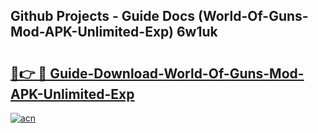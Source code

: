 ## Github Projects - Guide Docs (World-Of-Guns-Mod-APK-Unlimited-Exp) 6w1uk

# <h2><a href="https://apkcomod.com?title=World-Of-Guns-Mod-APK-Unlimited-Exp">🔗👉 🔴 Guide-Download-World-Of-Guns-Mod-APK-Unlimited-Exp </a></h2>

[![acn](https://github.com/user-attachments/assets/0f9c940e-d8b0-45ae-aac7-cd30a18b3e1c)](https://apkcomod.com?title=World-Of-Guns-Mod-APK-Unlimited-Exp)
